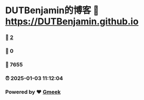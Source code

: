 # DUTBenjamin的博客 :link: https://DUTBenjamin.github.io 
### :page_facing_up: [2](https://DUTBenjamin.github.io/tag.html) 
### :speech_balloon: 0 
### :hibiscus: 7655 
### :alarm_clock: 2025-01-03 11:12:04 
### Powered by :heart: [Gmeek](https://github.com/Meekdai/Gmeek)
